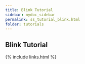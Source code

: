 ```yaml
---
title: Blink Tutorial
sidebar: mydoc_sidebar
permalink: ss_tutorial_blink.html
folder: tutorials
---
```


## Blink Tutorial

{% include links.html %}